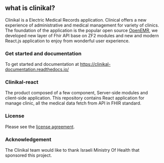 ## what is clinikal?

Clinikal is a Electric Medical Records application.
Clinical offers a new experience of administrative and medical management for variety of clinics.
The foundation of the application is the popular open source [OpenEMR](https://github.com/openemr/openemr), we developed new layer of Fhir API base on ZF2 modules and new and modern React.js application to enjoy from wonderful user experience.   

### Get started and documentation
To get started and documentation at https://clinikal-documentation.readthedocs.io/

### Clinikal-react
The product composed of a few component, Server-side modules and client-side application. 
This repository contains React application for manage clinic, all the medical data fetch from API in FHIR standard.

### License
Please see the [license agreement](https://github.com/israeli-moh/clinikal-react/blob/develop/LICENSE).


### Acknowledgement
The Clinikal team would like to thank Israeli Ministry Of Health that sponsored this project.


